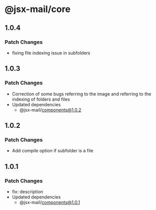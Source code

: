# @jsx-mail/core

## 1.0.4

### Patch Changes

- fixing file indexing issue in subfolders

## 1.0.3

### Patch Changes

- Correction of some bugs referring to the image and referring to the indexing of folders and files
- Updated dependencies
  - @jsx-mail/components@1.0.2

## 1.0.2

### Patch Changes

- Add compile option if subfolder is a file

## 1.0.1

### Patch Changes

- fix: description
- Updated dependencies
  - @jsx-mail/components@1.0.1
